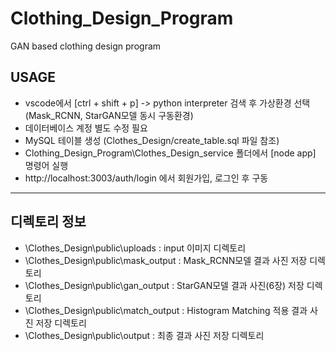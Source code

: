 # Clothing_Design_Program
GAN based clothing design program

## USAGE
* vscode에서 [ctrl + shift + p] -> python interpreter 검색 후 가상환경 선택(Mask_RCNN, StarGAN모델 동시 구동환경)
* 데이터베이스 계정 별도 수정 필요
* MySQL 테이블 생성 (Clothes_Design/create_table.sql 파일 참조)
* Clothing_Design_Program\Clothes_Design_service 폴더에서 [node app] 명령어 실행
* http://localhost:3003/auth/login 에서 회원가입, 로그인 후 구동

---
## 디렉토리 정보
* \Clothes_Design\public\uploads : input 이미지 디렉토리
* \Clothes_Design\public\mask_output : Mask_RCNN모델 결과 사진 저장 디렉토리
* \Clothes_Design\public\gan_output : StarGAN모델 결과 사진(6장) 저장 디렉토리
* \Clothes_Design\public\match_output : Histogram Matching 적용 결과 사진 저장 디렉토리
* \Clothes_Design\public\output : 최종 결과 사진 저장 디렉토리
